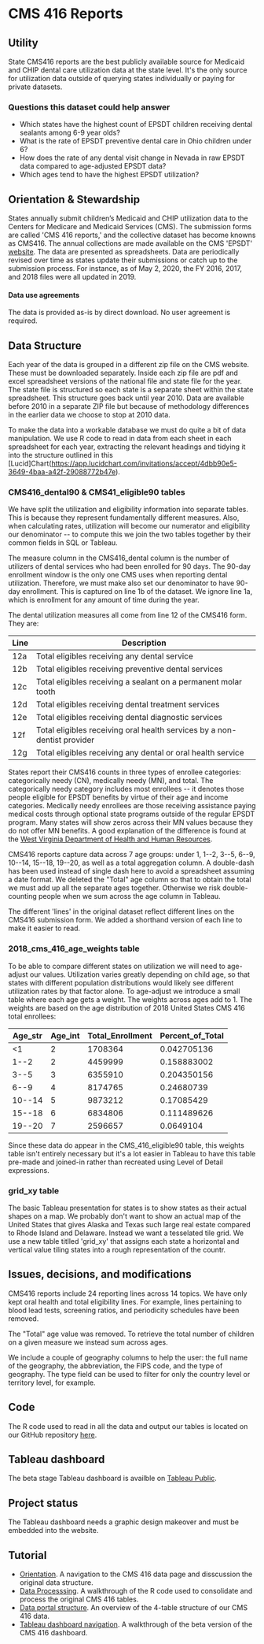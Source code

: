 # CMS 416 Reports



## Utility

State CMS416 reports are the best publicly available source for Medicaid and CHIP dental care utilization data at the state level. It's the only source for utilization data outside of querying states individually or paying for private datasets.

### Questions this dataset could help answer

* Which states have the highest count of EPSDT children receiving dental sealants among 6-9 year olds?
* What is the rate of EPSDT preventive dental care in Ohio children under 6?
* How does the rate of any dental visit change in Nevada in raw EPSDT data compared to age-adjusted EPSDT data?
* Which ages tend to have the highest EPSDT utilization?

## Orientation & Stewardship  

States annually submit children’s Medicaid and CHIP utilization data to the Centers for Medicare and Medicaid Services (CMS). The submission forms are called 'CMS 416 reports,' and the collective dataset has become knowns as CMS416. The annual collections are made available on the CMS 'EPSDT' [website](https://www.medicaid.gov/medicaid/benefits/early-and-periodic-screening-diagnostic-and-treatment/index.html). The data are presented as spreadsheets. Data are periodically revised over time as states update their submissions or catch up to the submission process. For instance, as of May 2, 2020, the FY 2016, 2017, and 2018 files were all updated in 2019. 

#### Data use agreements

The data is provided as-is by direct download. No user agreement is required.

## Data Structure

Each year of the data is grouped in a different zip file on the CMS website. These must be downloaded separately. Inside each zip file are pdf and excel spreadsheet versions of the national file and state file for the year. The state file is structured so each state is a separate sheet within the state spreadsheet. This structure goes back until year 2010. Data are available before 2010 in a separate ZIP file but because of methodology differences in the earlier data we choose to stop at 2010 data.

To make the data into a workable database we must do quite a bit of data manipulation. We use R code to read in data from each sheet in each spreadsheet for each year, extracting the relevant headings and tidying it into the structure outlined in this [Lucid]Chart(https://app.lucidchart.com/invitations/accept/4dbb90e5-3649-4baa-a42f-29088772b47e). 

### CMS416_dental90 & CMS41_eligible90 tables

We have split the utilization and eligibility information into separate tables. This is because they represent fundamentally different measures. Also, when calculating rates, utilization will become our numerator and eligibility our denominator -- to compute this we join the two tables together by their common fields in SQL or Tableau.

The measure column in the CMS416_dental column is the number of utilizers of dental services who had been enrolled for 90 days. The 90-day enrollment window is the only one CMS uses when reporting dental utilization. Therefore, we must make also set our denominator to have 90-day enrollment. This is captured on line 1b of the dataset. We ignore line 1a, which is enrollment for any amount of time during the year. 

The dental utilization measures all come from line 12 of the CMS416 form. They are:

|Line | Description |
| ---| ---|
| 12a | Total eligibles receiving any dental service |
| 12b | Total eligibles receiving preventive dental services |
| 12c | Total eligibles receiving a sealant on a permanent molar tooth |
| 12d | Total eligibles receiving dental treatment services | 
| 12e | Total eligibles receiving dental diagnostic services | 
| 12f | Total eligibles receiving oral health services by a non-dentist provider |
| 12g | Total eligibles receiving any dental or oral health service |

States report their CMS416 counts in three types of enrollee categories: categorically needy (CN), medically needy (MN), and total. The categorically needy category includes most enrollees -- it denotes those people eligible for EPSDT benefits by virtue of their age and income categories. Medically needy enrollees are those receiving assistance paying medical costs through optional state programs outside of the regular EPSDT program. Many states will show zeros across their MN values because they do not offer MN benefits. A good explanation of the difference is found at the [West Virginia Department of Health and Human Resources](https://www.wvdhhr.org/bcf/policy/imm/new_manual/immanual/manual_pdf_files/chapter_16/ch16_4%20.pdf). 

CMS416 reports capture data across 7 age groups: under 1, 1--2, 3--5, 6--9, 10--14, 15--18, 19--20, as well as a total aggregation column. A double-dash has been used instead of single dash here to avoid a spreadsheet assuming a date format. We deleted the "Total" age column so that to obtain the total we must add up all the separate ages together. Otherwise we risk double-counting people when we sum across the age column in Tableau. 

The different 'lines' in the original dataset reflect different lines on the CMS416 submission form. We added a shorthand version of each line to make it easier to read.

### 2018_cms_416_age_weights table

To be able to compare different states on utilization we will need to age-adjust our values. Utilization varies greatly depending on child age, so that states with different population distributions would likely see different utilization rates by that factor alone. To age-adjust we introduce a small table where each age gets a weight. The weights across ages add to 1. The weights are based on the age distribution of 2018 United States CMS 416 total enrollees:

| Age_str | Age_int | Total_Enrollment | Percent_of_Total |
| ---| --- | --- | --- |
| <1 | 2 | 1708364 | 0.042705136 |
| 1--2 | 2 | 4459999 | 0.158883002 |
| 3--5 | 3 | 6355910 | 0.204350156 |
| 6--9 | 4 | 8174765 | 0.24680739 |
| 10--14 | 5 | 9873212 | 0.17085429 |
| 15--18 | 6 | 6834806 | 0.111489626 |
| 19--20 | 7 | 2596657 | 0.0649104 |

Since these data do appear in the CMS_416_eligible90 table, this weights table isn't entirely necessary but it's a lot easier in Tableau to have this table pre-made and joined-in rather than recreated using Level of Detail expressions.

### grid_xy table

The basic Tableau presentation for states is to show states as their actual shapes on a map. We probably don't want to show an actual map of the United States that gives Alaska and Texas such large real estate compared to Rhode Island and Delaware. Instead we want a tesselated tile grid. We use a new table titlled 'grid_xy' that assigns each state a horizontal and vertical value tiling states into a rough representation of the countr. 

## Issues, decisions, and modifications
CMS416 reports include 24 reporting lines across 14 topics. We have only kept oral health and total eligibility lines. For example, lines pertaining to blood lead tests, screening ratios, and periodicity schedules have been removed.

The "Total" age value was removed. To retrieve the total number of children on a given measure we instead sum across ages.

We include a couple of geography columns to help the user: the full name of the geography, the abbreviation, the FIPS code, and the type of geography. The type field can be used to filter for only the country level or territory level, for example. 


## Code
The R code used to read in all the data and output our tables is located on our GitHub repository [here](https://github.com/PositiveSumData/NationalOralHealthDataPortal/blob/master/Data/CMS416/CMS416_r_code.R). 

## Tableau dashboard
The beta stage Tableau dashboard is availble on [Tableau Public](https://public.tableau.com/views/CMS416OralHealthReport/CMS416?:display_count=y&publish=yes&:origin=viz_share_link).

## Project status
The Tableau dashboard needs a graphic design makeover and must be embedded into the website.

## Tutorial
* [Orientation](https://youtu.be/7v1sG80-GWQ). A navigation to the CMS 416 data page and disscussion the original data structure.
* [Data Processsing](https://youtu.be/BIblZX4pDKs). A walkthrough of the R code used to consolidate and process the original CMS 416 tables.
* [Data portal structure](https://youtu.be/XIZ5swLuQkw). An overview of the 4-table structure of our CMS 416 data.
* [Tableau dashboard navigation](https://youtu.be/lC940vvc28w). A walkthrough of the beta version of the CMS 416 dashboard. 
